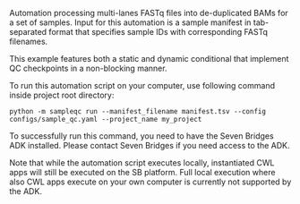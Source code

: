 Automation processing multi-lanes FASTq files into de-duplicated BAMs for a set of samples. Input for this automation is a sample manifest in tab-separated format that specifies sample IDs with corresponding FASTq filenames.

This example features both a static and dynamic conditional that implement QC checkpoints in a non-blocking manner.

To run this automation script on your computer, use following command inside project root directory:

```
python -m sampleqc run --manifest_filename manifest.tsv --config configs/sample_qc.yaml --project_name my_project

```

To successfully run this command, you need to have the Seven Bridges ADK installed. Please contact Seven Bridges if you need access to the ADK.

Note that while the automation script executes locally, instantiated CWL apps will still be executed on the SB platform. Full local execution where also CWL apps execute on your own computer is currently not supported by the ADK.

